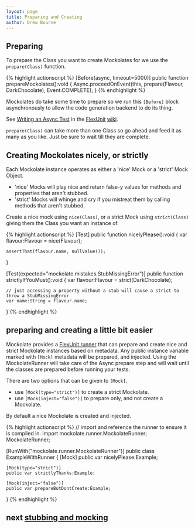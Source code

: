 ```yaml
---
layout: page
title: Preparing and Creating
author: Drew Bourne
---
```


## Preparing

<!--
_FIXME add a description about why Mockolates need to be prepared_
_FIXME link to the Flavour source_
-->

To prepare the Class you want to create Mockolates for we use the `prepare(Class)` function.
    
{% highlight actionscript %}
[Before(async, timeout=5000)]
public function prepareMockolates():void
{
    Async.proceedOnEvent(this,
        prepare(Flavour, DarkChocolate),
        Event.COMPLETE);
}
{% endhighlight %}
    
Mockolates do take some time to prepare so we run this `[Before]` block asynchronously to allow the code generation backend to do its thing. 

See [Writing an Async Test](http://docs.flexunit.org/index.php?title=Writing_an_AsyncTest) in the [FlexUnit](http://flexunit.org/) [wiki](http://docs.flexunit.org/).

`prepare(Class)` can take more than one Class so go ahead and feed it as many as you like. Just be sure to wait till they are complete. 

## Creating Mockolates nicely, or strictly

Each Mockolate instance operates as either a 'nice' Mock or a 'strict' Mock Object. 

- 'nice' Mocks will play nice and return false-y values for methods and properties that aren't stubbed. 
- 'strict' Mocks will whinge and cry if you mistreat them by calling methods that aren't stubbed. 

Create a nice mock using `nice(Class)`, or a strict Mock using `strict(Class)` giving them the Class you want an instance of.

{% highlight actionscript %}
[Test]
public function nicelyPlease():void 
{
    var flavour:Flavour = nice(Flavour);
    
    assertThat(flavour.name, nullValue());
}

[Test(expected="mockolate.mistakes.StubMissingError")]
public function strictlyIfYouMust():void 
{
    var flavour:Flavour = strict(DarkChocolate);
    
    // just accessing a property without a stub will cause a strict to throw a StubMissingError
    var name:String = flavour.name;
}
{% endhighlight %}

## preparing and creating a little bit easier

Mockolate provides a [FlexUnit runner](http://docs.flexunit.org/index.php?title=Runners_and_Builders) that can prepare and create nice and strict Mockolate instances based on metadata. Any public instance variable marked with `[Mock]` metadata will be prepared, and injected. Using the MockolateRunner will take care of the Async prepare step and will wait until the classes are prepared before running your tests.

There are two options that can be given to `[Mock]`.

- use `[Mock(type="strict")]` to create a strict Mockolate.
- use `[Mock(inject="false")]` to prepare only, and not create a Mockolate.

By default a nice Mockolate is created and injected. 

{% highlight actionscript %}
// import and reference the runner to ensure it is compiled in.
import mockolate.runner.MockolateRunner; MockolateRunner; 

[RunWith("mockolate.runner.MockolateRunner")]
public class ExampleWithRunner
{
    [Mock]
    public var nicelyPlease:Example;
    
    [Mock(type="strict")]
    public var strictlyThanks:Example;
    
    [Mock(inject="false")]
    public var prepareButDontCreate:Example;
}
{% endhighlight %}

## next [stubbing and mocking](stubbing_and_mocking.html)
